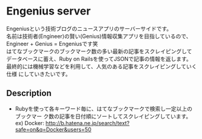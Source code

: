# Engenius server
Engeniusという技術ブログのニュースアプリのサーバーサイドです。  
名前は技術者(Engineer)の賢い(Genius)情報収集アプリを目指しているので、  
Engineer + Genius = Engeniusです笑  
はてなブックマークのブックマーク数の多い最新の記事をスクレイピングして
データベースに蓄え、Ruby on Railsを使ってJSONで記事の情報を返します。  
最終的には機械学習などを利用して、人気のある記事をスクレイピングしていく仕様
にしていきたいです。  
## Description
* Rubyを使って各キーワード毎に、はてなブックマークで検索し一定以上のブックマー
ク数の記事を日付順にソートしてスクレイピングしています。  
ex) Docker: http://b.hatena.ne.jp/search/text?safe=on&q=Docker&users=50  

